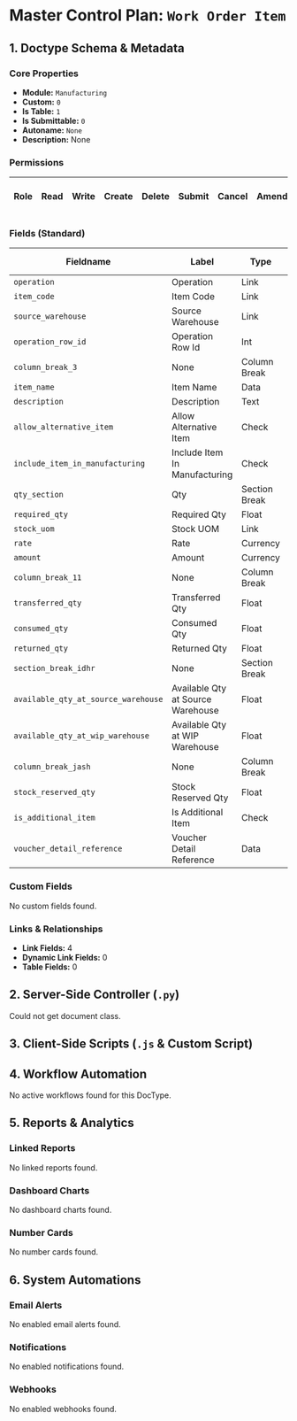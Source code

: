 # Master Control Plan: `Work Order Item`

## 1. Doctype Schema & Metadata

### Core Properties
- **Module:** `Manufacturing`
- **Custom:** `0`
- **Is Table:** `1`
- **Is Submittable:** `0`
- **Autoname:** `None`
- **Description:** None

### Permissions
| Role | Read | Write | Create | Delete | Submit | Cancel | Amend | Report | Import | Export | Print | Email | Share | Set User Perms |
|---|---|---|---|---|---|---|---|---|---|---|---|---|---|---|


### Fields (Standard)
| Fieldname | Label | Type | Options | Required | Hidden | Read Only | Default | Description |
|---|---|---|---|---|---|---|---|---|
| `operation` | Operation | Link | Operation |  |  |  | None | None |
| `item_code` | Item Code | Link | Item |  |  |  | None | None |
| `source_warehouse` | Source Warehouse | Link | Warehouse |  |  |  | None | None |
| `operation_row_id` | Operation Row Id | Int | None |  |  | ✅ | None | None |
| `column_break_3` | None | Column Break | None |  |  |  | None | None |
| `item_name` | Item Name | Data | None |  |  | ✅ | None | None |
| `description` | Description | Text | None |  |  | ✅ | None | None |
| `allow_alternative_item` | Allow Alternative Item | Check | None |  |  |  | 0 | None |
| `include_item_in_manufacturing` | Include Item In Manufacturing | Check | None |  |  |  | 0 | None |
| `qty_section` | Qty | Section Break | None |  |  |  | None | None |
| `required_qty` | Required Qty | Float | None |  |  |  | None | None |
| `stock_uom` | Stock UOM | Link | UOM |  |  |  | None | None |
| `rate` | Rate | Currency | None |  |  | ✅ | None | None |
| `amount` | Amount | Currency | None |  |  | ✅ | None | None |
| `column_break_11` | None | Column Break | None |  |  |  | None | None |
| `transferred_qty` | Transferred Qty | Float | None |  |  | ✅ | None | None |
| `consumed_qty` | Consumed Qty | Float | None |  |  | ✅ | None | None |
| `returned_qty` | Returned Qty  | Float | None |  |  | ✅ | None | None |
| `section_break_idhr` | None | Section Break | None |  |  |  | None | None |
| `available_qty_at_source_warehouse` | Available Qty at Source Warehouse | Float | None |  |  | ✅ | None | None |
| `available_qty_at_wip_warehouse` | Available Qty at WIP Warehouse | Float | None |  |  | ✅ | None | None |
| `column_break_jash` | None | Column Break | None |  |  |  | None | None |
| `stock_reserved_qty` | Stock Reserved Qty | Float | None |  |  | ✅ | None | None |
| `is_additional_item` | Is Additional Item | Check | None |  |  | ✅ | 0 | None |
| `voucher_detail_reference` | Voucher Detail Reference | Data | None |  |  | ✅ | None | None |


### Custom Fields
No custom fields found.


### Links & Relationships
- **Link Fields:** 4
- **Dynamic Link Fields:** 0
- **Table Fields:** 0

## 2. Server-Side Controller (`.py`)
Could not get document class.


## 3. Client-Side Scripts (`.js` & Custom Script)




## 4. Workflow Automation
No active workflows found for this DocType.


## 5. Reports & Analytics
### Linked Reports
No linked reports found.


### Dashboard Charts
No dashboard charts found.


### Number Cards
No number cards found.


## 6. System Automations
### Email Alerts
No enabled email alerts found.


### Notifications
No enabled notifications found.


### Webhooks
No enabled webhooks found.
